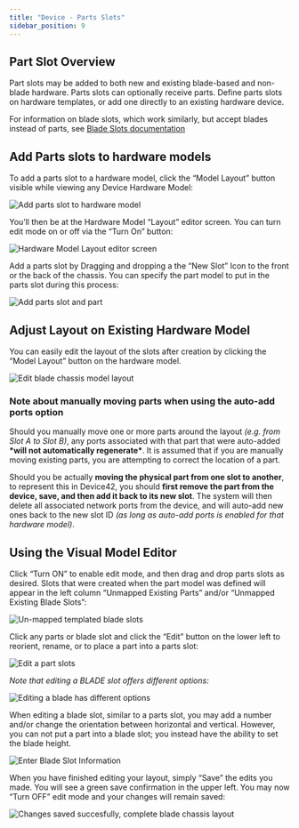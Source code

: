```yaml
---
title: "Device - Parts Slots"
sidebar_position: 9
---
```


## Part Slot Overview

Part slots may be added to both new and existing blade-based and non-blade hardware. Parts slots can optionally receive parts. Define parts slots on hardware templates, or add one directly to an existing hardware device.

For information on blade slots, which work similarly, but accept blades instead of parts, see [Blade Slots documentation](device-blade-slots/)

## Add Parts slots to hardware models

To add a parts slot to a hardware model, click the “Model Layout” button visible while viewing any Device Hardware Model:

![Add parts slot to hardware model](/assets/images/Model_layout_button-VIEW_Device_hardware_model.PNG)

You’ll then be at the Hardware Model “Layout” editor screen. You can turn edit mode on or off via the “Turn On” button:

![Hardware Model Layout editor screen](/assets/images/Model_layout_EDIT_screen.PNG)

Add a parts slot by Dragging and dropping a the “New Slot” Icon to the front or the back of the chassis. You can specify the part model to put in the parts slot during this process:

![Add parts slot and part](/assets/images/enter_parts_slot_information.png)

## Adjust Layout on Existing Hardware Model

You can easily edit the layout of the slots after creation by clicking the “Model Layout” button on the hardware model.

![Edit blade chassis model layout](/assets/images/view_hardware_model_Model_layout_button-HL.PNG)

### Note about manually moving parts when using the auto-add ports option

Should you manually move one or more parts around the layout _(e.g. from Slot A to Slot B)_, any ports associated with that part that were auto-added **\*will not automatically regenerate\***. It is assumed that if you are manually moving existing parts, you are attempting to correct the location of a part.

Should you be actually **moving the physical part from one slot to another**, to represent this in Device42, you should **first remove the part from the device, save, and then add it back to its new slot**. The system will then delete all associated network ports from the device, and will auto-add new ones back to the new slot ID _(as long as auto-add ports is enabled for that hardware model)_.

## Using the Visual Model Editor

Click “Turn ON” to enable edit mode, and then drag and drop parts slots as desired. Slots that were created when the part model was defined will appear in the left column “Unmapped Existing Parts” and/or “Unmapped Existing Blade Slots”:

![Un-mapped templated blade slots](/assets/images/UNMAPPED_EXISTING_BLADE_SLOTS-Blade_chassis_populated.PNG)

Click any parts or blade slot and click the “Edit” button on the lower left to reorient, rename, or to place a part into a parts slot:

![Edit a part slots](/assets/images/edit_a_parts_slot_part_layout_view.png)

_Note that editing a BLADE slot offers different options:_

![Editing a blade has different options](/assets/images/EDIT_BLADE_SLOT_Blade_chassis_Layout_view.PNG)

When editing a blade slot, similar to a parts slot, you may add a number and/or change the orientation between horizontal and vertical. However, you can not put a part into a blade slot; you instead have the ability to set the blade height.

![Enter Blade Slot Information](/assets/images/enter_parts_slot_information.png)

When you have finished editing your layout, simply “Save” the edits you made. You will see a green save confirmation in the upper left. You may now “Turn OFF” edit mode and your changes will remain saved:

![Changes saved succesfully, complete blade chassis layout](/assets/images/Dell_m1000_example_layout_COMPLETE.PNG)
